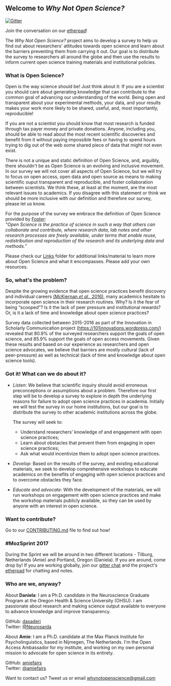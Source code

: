 ## Welcome to *Why Not Open Science?*

[![Gitter](https://badges.gitter.im/Join%20Chat.svg)](https://gitter.im/WhyNotOpenScience/Lobby?utm_source=share-link&utm_medium=link&utm_campaign=share-link) 

Join the conversation on our [etherpad](https://public.etherpad-mozilla.org/p/whynotopenscience)! 

The *Why Not Open Science?* project aims to develop a survey to help us find out about researchers' attitudes towards open science and learn about the barriers preventing them from carrying it out. Our goal is to distribute the survey to researchers all around the globe and then use the results to inform current open science training materials and institutional policies.

### What is Open Science? 
Open is the way science should be! Just think about it: If you are a scientist you should care about generating knowledge that can contribute to the common goal of advancing our understanding of the world. Being open and transparent about your experimental methods, your data, and your results makes your work more likely to be shared, useful, and, most importantly, reproducible!

If you are not a scientist you should know that most research is funded through tax payer money and private donations. Anyone, including you, should be able to read about the most recent scientific discoveries and benefit from it without paying impossible fees or having to spend hours trying to dig out of the web some shared piece of data that might not even exist. 

There is not a unique and static definition of Open Science, and, arguibly, there shouldn't be as Open Science is an evolving and inclusive movement. In our survey we will not cover all aspects of Open Science, but we will try to focus on open access, open data and open source as means to making scientific ouput transparent and reproducible, and foster collaboration between scientists. We think these, at least at the moment, are the most relevant issues to academics. If you disagree with this statement or think we should be more inclusive with our definition and therefore our survey, please let us know.

For the purpose of the survey we embrace the definition of Open Science provided by [Foster](https://www.fosteropenscience.eu/taxonomy/term/100):  
*“Open Science is the practice of science in such a way that others can collaborate and contribute, where research data, lab notes and other research processes are freely available, under terms that enable reuse, redistribution and reproduction of the research and its underlying data and methods.”*  

Please check our [Links](https://github.com/dasaderi/WhyNotOpenScience/tree/master/Links) folder for additional links/material to learn more about Open Science and what it encompasses. Please add your own resources.

### So, what's the problem?

Despite the growing evidence that open science practices benefit discovery and individual careers [(McKiernan *et al.*, 2016)](https://elifesciences.org/content/5/e16800), many academics hesitate to incorporate open science in their research routines. Why? Is it the fear of being “scooped”? Is it the lack of peer pressure and institutional rewards? Or, is it a lack of time and knowledge about open science practices? 

Survey data collected between 2015-2016 as part of the Innovation in Scholarly Communication project (https://101innovations.wordpress.com/) revealed that 80.9% of the surveyed researchers support the goals of open science, and 85.9% support the goals of open access movements. Given these results and based on our experience as researchers and open science advocates, we believe that barriers are mostly cultural (lack of peer-pressure) as well as technical (lack of time and knowledge about open science tools).

### Got it! What can we do about it?

* *Listen*: We believe that scientific inquiry should avoid erroneous preconceptions or assumptions about a problem. Therefore our first step will be to develop a survey to explore in depth the underlying reasons for failure to adopt open science practices in academia. Initially we will test the survey in our home institutions, but our goal is to distribute the survey to other academic institutions across the globe.

     The survey will seek to:
     * Understand researchers’ knowledge of and engagement with open science practices; 
     * Learn about obstacles that prevent them from engaging in open science practices; 
     * Ask what would incentivize them to adopt open science practices.

* *Develop*: Based on the results of the survey, and existing educational materials, we seek to develop comprehensive workshops to educate academics on the benefits of engaging with open science practices and to overcome obstacles they face.

* *Educate and advocate*: With the development of the materials, we will run workshops on engagement with open science practices and make the workshop materials publicly available, so they can be used by anyone with an interest in open science.

### Want to contribute?

Go to our [CONTRIBUTING.md](https://github.com/dasaderi/WhyNotOpenScience/blob/master/CONTRIBUTING.md) file to find out how!

### #MozSprint 2017

During the Sprint we will be around in two different locations - Tilburg, Netherlands (Amie) and Portland, Oregon (Daniela). If you are around, come drop by! If you are working globally, join our [gitter chat](https://gitter.im/WhyNotOpenScience/Lobby?utm_source=share-link&utm_medium=link&utm_campaign=share-link) and the project's [etherpad](https://public.etherpad-mozilla.org/p/whynotopenscience) for chatting and notes.


### Who are we, anyway?
About __Daniela__: I am a Ph.D. candidate in the Neuroscience Graduate Program at the Oregon Health & Science University (OHSU). I am passionate about research and making science output available to everyone to advance knowledge and improve transparency.  

GitHub: [dasaderi](https://github.com/dasaderi)  
Twitter: [@Neurosarda](https://twitter.com/Neurosarda)  

About __Amie__: I am a Ph.D. candidate at the Max Planck Institute for Psycholinguistics, based in Nijmegen, The Netherlands. I'm the Open Access Ambassador for my institute, and working on my own personal mission to advocate for open science in its entirety. 

GitHub: [amiefairs](https://github.com/amiefairs)  
Twitter: [@amiefairs](https://twitter.com/amiefairs)

Want to contact us? Tweet us or email whynotopenscience@gmail.com




